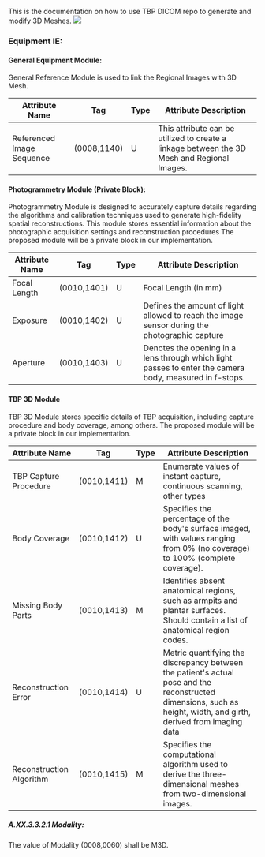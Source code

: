 This is the documentation on how to use TBP DICOM repo to generate and modify 3D Meshes.
**![](https://lh7-us.googleusercontent.com/V3WLJaO-FFpOtHwGBb2mqqbi9okKkQVPsNiSvxz28nfcWkaNaKrW_AAfx0bEtK_fRNJKYh6JO9iv6foFgzB9nMhS8nlNrfmP7HCfxS4Ks8JX64yIt1q1S4F2kmNAiB2GvH_ptll__ye2_G5qbq5taTa0zA=s2048)**

### Equipment IE:

#### General Equipment Module:

General Reference Module is used to link the Regional Images with 3D Mesh.

| **Attribute Name**        | **Tag**     | **Type** | **Attribute Description**                                                                   |
| ------------------------- | ----------- | -------- | ------------------------------------------------------------------------------------------- |
| Referenced Image Sequence | (0008,1140) | U        | This attribute can be utilized to create a linkage between the 3D Mesh and Regional Images. |

#### Photogrammetry Module (Private Block):

Photogrammetry Module is designed to accurately capture details regarding the algorithms and calibration techniques used to generate high-fidelity spatial reconstructions. This module stores essential information about the photographic acquisition settings and reconstruction procedures
The proposed module will be a private block in our implementation.

| **Attribute Name** | **Tag**     | **Type** | **Attribute Description**                                                                               |
| ------------------ | ----------- | -------- | ------------------------------------------------------------------------------------------------------- |
| Focal Length       | (0010,1401) | U        | Focal Length (in mm)                                                                                    |
| Exposure           | (0010,1402) | U        | Defines the amount of light allowed to reach the image sensor during the photographic capture           |
| Aperture           | (0010,1403) | U        | Denotes the opening in a lens through which light passes to enter the camera body, measured in f-stops. |

#### TBP 3D Module

TBP 3D Module stores specific details of TBP acquisition, including capture procedure and body coverage, among others.
The proposed module will be a private block in our implementation.

| **Attribute Name**       | **Tag**     | **Type** | **Attribute Description**                                                                                                                                          |
| ------------------------ | ----------- | -------- | ------------------------------------------------------------------------------------------------------------------------------------------------------------------ |
| TBP Capture Procedure    | (0010,1411) | M        | Enumerate values of instant capture, continuous scanning, other types                                                                                              |
| Body Coverage            | (0010,1412) | U        | Specifies the percentage of the body's surface imaged, with values ranging from 0% (no coverage) to 100% (complete coverage).                                      |
| Missing Body Parts       | (0010,1413) | M        | Identifies absent anatomical regions, such as armpits and plantar surfaces. Should contain a list of anatomical region codes.                                      |
| Reconstruction Error     | (0010,1414) | U        | Metric quantifying the discrepancy between the patient's actual pose and the reconstructed dimensions, such as height, width, and girth, derived from imaging data |
| Reconstruction Algorithm | (0010,1415) | M        | Specifies the computational algorithm used to derive the three-dimensional meshes from two-dimensional images.                                                     |

##### A.XX.3.3.2.1 Modality:

The value of Modality (0008,0060) shall be M3D.
